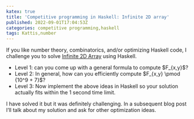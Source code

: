 ```yaml
---
katex: true
title: 'Competitive programming in Haskell: Infinite 2D array'
published: 2022-09-01T17:04:53Z
categories: competitive programming,haskell
tags: Kattis,number
---
```


<p>If you like number theory, combinatorics, and/or optimizing Haskell code, I challenge you to solve <a href="https://open.kattis.com/problems/infinite2darray">Infinite 2D Array</a> using Haskell.</p>
<ul>
<li>Level 1: can you come up with a general formula to compute $F_{x,y}$?</li>
<li>Level 2: In general, how can you efficiently compute $F_{x,y} \pmod {10^9 + 7}$?</li>
<li>Level 3: Now implement the above ideas in Haskell so your solution actually fits within the 1 second time limit.</li>
</ul>
<p>I have solved it but it was definitely challenging. In a subsequent blog post I’ll talk about my solution and ask for other optimization ideas.</p>

